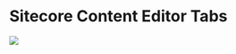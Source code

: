 # Sitecore Content Editor Tabs

[<img src="https://img.shields.io/badge/On-Sitecore%20Marketplace-red.svg">](https://marketplace.sitecore.net/Modules/D/Datasources_Content_Editor_Tab.aspx?sc_lang=en)
